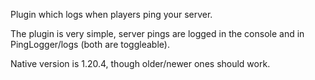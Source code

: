 Plugin which logs when players ping your server.

The plugin is very simple, server pings are logged in the console and in PingLogger/logs (both are toggleable).

Native version is 1.20.4, though older/newer ones should work.
